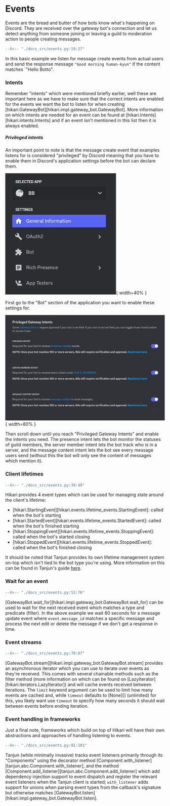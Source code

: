# Events

Events are the bread and butter of how bots know what's happening on Discord.
They are received over the gateway bot's connection and let us detect anything from someone
joining or leaving a guild to moderation action to people creating messages.

```py
--8<-- "./docs_src/events.py:19:27"
```

In this basic example we listen for message create events from actual users and send the response
message `"Good morning human-kyun"` if the content matches `"Hello Botto".

### Intents

Remember "intents" which were mentioned briefly earlier, well these are important here as we have to
make sure that the correct intents are enabled for the events we want the bot to listen for when
creating [hikari.GatewayBot][hikari.impl.gateway_bot.GatewayBot]. More information on which intents
are needed for an event can be found at [hikari.Intents][hikari.intents.Intents] and if an event
isn't mentioned in this list then it is always enabled.

##### Privileged intents

An important point to note is that the message create event that examples listens for is considered
"privileged" by Discord meaning that you have to enable them in Discord's application settings before
the bot can declare them.

![intents location part 1](./images/find_intents_1.png){ width=40% }

First go to the "Bot" section of the application you want to enable these settings for.

![intents location part 2](./images/find_intents_2.png){ width=80% }

Then scroll down until you reach "Privileged Gateway Intents" and enable the intents you need.
The presence intent lets the bot monitor the statuses of guild members, the server member intent
lets the bot track who is in a server, and the message content intent lets the bot see every message
users send (without this the bot will only see the content of messages which mention it).

### Client lifetimes

```py
--8<-- "./docs_src/events.py:39:49"
```

Hikari provides 4 event types which can be used for managing state around the client's lifetime:

* [hikari.StartingEvent][hikari.events.lifetime_events.StartingEvent]: called when the bot's starting
* [hikari.StartedEvent][hikari.events.lifetime_events.StartedEvent]: called when the bot's finished starting
* [hikari.StoppingEvent][hikari.events.lifetime_events.StoppingEvent]: called when the bot's started closing
* [hikari.StoppedEvent][hikari.events.lifetime_events.StoppedEvent]: called when the bot's finished closing

It should be noted that Tanjun provides its own lifetime management system on-top which isn't tied
to the bot type you're using. More information on this can be found in Tanjun's guide
[here](https://tanjun.cursed.solutions/usage/#client-lifetime-management).

### Wait for an event

```py
--8<-- "./docs_src/events.py:53:76"
```

[GatewayBot.wait_for][hikari.impl.gateway_bot.GatewayBot.wait_for] can be used to wait for
the next received event which matches a type and predicate (filter). In the above example
we wait 60 seconds for a message update event where `event.message_id` matches a specific
message and process the next edit or delete the message if we don't get a response in time.

### Event streams

```py
--8<-- "./docs_src/events.py:78:87"
```

[GatewayBot.stream][hikari.impl.gateway_bot.GatewayBot.stream] provides an asynchronous iterator
which you can use to iterate over events as they're received. This comes with several chainable
methods such as the filter method (more information on which can be found on
[LazyIterator][hikari.iterators.LazyIterator]) and will cache events received between iterations.
The `limit` keyword argument can be used to limit how many events are cached and, while `timeout`
defaults to [None][] (unlimited) for this, you likely want use `timeout` to specify how many
seconds it should wait between events before ending iteration.

### Event handling in frameworks

Just a final note, frameworks which build on top of Hikari will have their own abstractions and
approaches of handling listening to events.

```py
--8<-- "./docs_src/events.py:91:101"
```

Tanjun (while minimally invasive) tracks event listeners primarily through its "Components"
using the decorator method [Component.with_listener][tanjun.abc.Component.with_listener],
and the method [Component.add_listener][tanjun.abc.Component.add_listener] which add dependency
injection support to event dispatch and register the relevant event listeners when the Tanjun
client is started; `with_listener` adds support for unions when parsing event types from the
callback's signature but otherwise matches [GatewayBot.listen][hikari.impl.gateway_bot.GatewayBot.listen].
